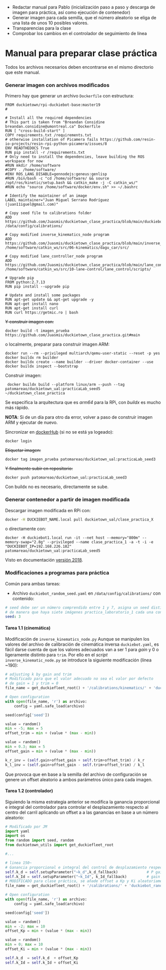 - Redactar manual para Pablo (inicialización paso a paso y descarga de imagen para práctica, así como ejecución de contenedor)
- Generar imagen para cada semilla, que el número aleatorio se eliga de una lista de unos 10 posibles valores.
- Transparencias para la clase
- Comprobar los cambios en el controlador de seguimiento de línea

# Manual para preparar clase práctica
Todos los archivos necesarios deben encontrarse en el mismo directorio que este manual.

### Generar imagen con archivos modificados
Primero hay que generar un archivo `Dockerfile` con estructura:
```docker
FROM duckietown/rpi-duckiebot-base:master19
#

# Install all the required dependencies
# This part is taken from "Breandan Considine breandan.considine@umontreal.ca" Dockerfile
RUN [ "cross-build-start" ]
COPY requirements.txt /requirements.txt
# otherwise installation of Picamera fails https://github.com/resin-io-projects/resin-rpi-python-picamera/issues/8
ENV READTHEDOCS True
RUN pip install -r /requirements.txt
# Only need to install the dependencies, leave building the ROS workspace for now
#RUN mkdir /home/software
#COPY . /home/software/
#ENV ROS_LANG_DISABLE=gennodejs:geneus:genlisp
#RUN /bin/bash -c "cd /home/software/ && source /opt/ros/kinetic/setup.bash && catkin_make -j -C catkin_ws/"
#RUN echo "source /home/software/docker/env.sh" >> ~/.bashrc

# Identify the maintainer of an image
LABEL maintainer="Juan Miguel Serrano Rodríguez (juan11iguel@gmail.com)"

# Copy seed file to calibrations folder 
ADD https://github.com/Juasmis/duckietown_clase_practica/blob/main/duckiebot_random_seed.yaml /data/config/calibrations/

# Copy modified inverse_kinematics_node program
ADD https://github.com/Juasmis/duckietown_clase_practica/blob/main/inverse_kinematics_node.py /home/software/catkin_ws/src/06-kinematics/dagu_car/src/ 

# Copy modified lane_controller_node program
ADD https://github.com/Juasmis/duckietown_clase_practica/blob/main/lane_controller_node.py /home/software/catkin_ws/src/10-lane-control/lane_control/scripts/

# Upgrade pip
FROM python:2.7.13
RUN pip install --upgrade pip

# Update and install some packages
RUN apt-get update && apt-get upgrade -y
RUN apt-get install nano
RUN apt-get install curl
RUN curl https://getmic.ro | bash
```

~~Y construir imagen con:~~
```shell
docker build -t imagen_prueba https://github.com/Juasmis/duckietown_clase_practica.git#main
```

o localmente, preparar para construir imagen ARM:
```docker
docker run --rm --privileged multiarch/qemu-user-static --reset -p yes 
docker buildx rm builder
docker buildx create --name builder --driver docker-container --use  
docker buildx inspect --bootstrap
```
Construir imagen:
```shell
 docker buildx build --platform linux/arm --push --tag patomareao/duckietown_ual:practicaLab_seed5 ~/duckietown_clase_practica
```
Se especifica la arquitectura que es *arm64* para la RPi, con *buildx* es mucho más rápido.

**NOTA**: Si de un día para otro da error, volver a paso de construir imagen ARM y ejecutar de nuevo.

Sincronizar en [dockerHub](https://hub.docker.com/) (si no se está ya logeado):
```shell
docker login
```
~~Etiquetar imagen:~~
```shell
docker tag imagen_prueba patomareao/duckietown_ual:practicaLab_seed3
```
~~Y finalmente subir en repositorio:~~
```shell
docker push patomareao/duckietown_ual:practicaLab_seed3
```
Con buildx no es necesario, directamente se sube.

### Generar contenedor a partir de imagen modificada
Descargar imagen modificada en RPi con:
```bash
docker -H DUCKIEBOT_NAME.local pull duckietown_ual/clase_practica_X
```

o directamente con:
```docker
docker -H duckiebot1.local run -it --net host --memory="800m" --memory-swap="2.8g" --privileged --name clase_practica_1 -a -t -i -e "DUCKIEBOT_IP=192.168.226.182" patomareao/duckietown_ual:practicaLab_seed5
```
Visto en documentación [versión 2018](https://docs.duckietown.org/DT18/opmanual_duckiebot/out/demo_lane_following.html).

### Modificaciones a programas para práctica
Común para ambas tareas:
- Archivo `duckiebot_random_seed.yaml`  en `/data/config/calibrations/` con contenido:
```yaml
# seed debe ser un número comprendido entre 1 y 7, asigna un seed distinto a cada imagen practica_laboratorio
# de manera que haya siete imágenes practica_laboratorio_1 cada una con un seed distinto
seed: 3
```

#### Tarea 1.1 (cinemática)
Modificación de `inverse_kinematics_node.py`
Aunque se manipulen los valores del archivo de calibración de cinemática inversa  `duckiebot.yaml`, es fácil darse cuenta de que los valores adecuados van a ser 1 para *gain* y 0 o ligeramente distinto para `trim`. Por ello en el *script* `inverse_kinematic_node.py` se introduce la siguiente modificación (línea ~190):
```python
# adjusting k by gain and trim
# Modificado para que el valor adecuado no sea el valor por defecto 
# de gain = 1 y trim = 0 
file_name = get_duckiefleet_root() + '/calibrations/kinematics/' + 'duckiebot_random_seed' + ".yaml"

# Open configuration
with open(file_name, 'r') as archivo:
	config = yaml.safe_load(archivo)

seed(config['seed'])

value = random()
min = -5; max = 5
offset_trim = min + (value * (max - min))

value = random()
min = 0.3; max = 5
offset_gain = min + (value * (max - min))

k_r_inv = (self.gain+offset_gain + self.trim+offset_trim) / k_r
k_l_inv = (self.gain+offset_gain - self.trim+offset_trim) / k_l
```
Que provoca que en base a la semilla del archivo de configuración se genere un offset aleatorio a ambos parámetros único para cada imagen.

#### Tarea 1.2 (controlador)
Siguiendo la misma estrategia anterior se modifica la ganancia proporcional e integral del controlador para controlar el desplazamiento respecto al centro del carril aplicando un offset a a las ganancias en base a un número aleatorio:
```python
# Modificado por JM
import yaml
import os
from random import seed, random
from duckietown_utils import get_duckiefleet_root

#...

# linea 150~
# Ganancia proporcional e integral del control de desplazamiento respecto a centro de carril
self.k_d = self.setupParameter("~k_d",k_d_fallback)             # P gain for d
self.k_Id = self.setupParameter("~k_Id", k_Id_fallback)         # gain for integrator of d
# MODIFICADO para clase práctica, se añade offset a Kp y Ki aleatoriamente en base a semilla
file_name = get_duckiefleet_root() + '/calibrations/' + 'duckiebot_random_seed' + ".yaml"

# Open configuration
with open(file_name, 'r') as archivo:
	config = yaml.safe_load(archivo)

seed(config['seed'])

value = random()
min = -2; max = 10
offset_Kp = min + (value * (max - min))

value = random()
min = 0; max = 10
offset_Ki = min + (value * (max - min))

self.k_d  = self.k_d  + offset_Kp
self.k_Id = self.k_Id + offset_Ki

```

